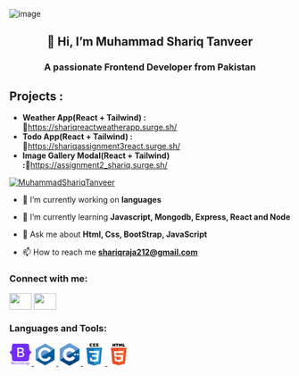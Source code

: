 
![image](https://github.com/MuhammadShariqTanveer/MuhammadShariqTanveer/assets/136991351/3a6d4757-8007-4dee-b059-b12e403ad46e)
 <h2 align="center">👋 Hi, I’m Muhammad Shariq Tanveer</h2>
 <h3 align="center">A passionate Frontend Developer from Pakistan</h3>

   ## Projects :
  
   * **Weather App(React + Tailwind) :** 🔗https://shariqreactweatherapp.surge.sh/
   * **Todo App(React + Tailwind) :** 🔗https://shariqassignment3react.surge.sh/
   * **Image Gallery Modal(React + Tailwind) :**🔗https://assignment2_shariq.surge.sh/


<p align="left"> <a href="https://github.com/ryo-ma/github-profile-trophy"><img src="https://github-profile-trophy.vercel.app/?username=MuhammadShariqTanveer" alt="MuhammadShariqTanveer" /></a> </p>

- 🔭 I’m currently working on **languages**
  
- 🌱 I’m currently learning **Javascript, Mongodb, Express, React and Node**
  
- 💬 Ask me about **Html, Css, BootStrap, JavaScript**
  
- 📫 How to reach me **shariqraja212@gmail.com**

<h3 align="left">Connect with me:</h3>
<p align="left">
<a href="https://www.linkedin.com/in/muhammad-shariq-tanveer-70494227b/" target="_blank"><img align="center" src="https://raw.githubusercontent.com/rahuldkjain/github-profile-readme-generator/master/src/images/icons/Social/linked-in-alt.svg" alt="" height="30" width="40" /></a>
<a href="https://www.facebook.com/Shariq.rajaa" target="_blank"><img align="center" src="https://raw.githubusercontent.com/rahuldkjain/github-profile-readme-generator/master/src/images/icons/Social/facebook.svg" alt="" height="30" width="40" /></a>

<h3 align="left">Languages and Tools:</h3>
<p align="left"> <a href="https://getbootstrap.com" target="_blank" rel="noreferrer"> <img src="https://raw.githubusercontent.com/devicons/devicon/master/icons/bootstrap/bootstrap-plain-wordmark.svg" alt="bootstrap" width="40" height="40"/> </a> <a href="https://www.cprogramming.com/" target="_blank" rel="noreferrer"> <img src="https://raw.githubusercontent.com/devicons/devicon/master/icons/c/c-original.svg" alt="c" width="40" height="40"/> </a> <a href="https://www.w3schools.com/cpp/" target="_blank" rel="noreferrer"> <img src="https://raw.githubusercontent.com/devicons/devicon/master/icons/cplusplus/cplusplus-original.svg" alt="cplusplus" width="40" height="40"/> </a> <a href="https://www.w3schools.com/css/" target="_blank" rel="noreferrer"> <img src="https://raw.githubusercontent.com/devicons/devicon/master/icons/css3/css3-original-wordmark.svg" alt="css3" width="40" height="40"/> </a> <a href="https://www.w3.org/html/" target="_blank" rel="noreferrer"> <img src="https://raw.githubusercontent.com/devicons/devicon/master/icons/html5/html5-original-wordmark.svg" alt="html5" width="40" height="40"/> </a> 

<p><img align="left" src="https://github-readme-stats.vercel.app/api/top-langs?username=MuhammadShariqTanveer&show_icons=true&locale=en&layout=compact" alt="" /></p>

<p>&nbsp;<img align="center" src="https://github-readme-stats.vercel.app/api?username=MuhammadShariqTanveer&show_icons=true&locale=en" alt="" /></p>

<p><img align="center" src="https://github-readme-streak-stats.herokuapp.com/?user=MuhammadShariqTanveer&" alt="" /></p>


<!---
MuhammadShariqTanveer/MuhammadShariqTanveer is a ✨ special ✨ repository because its `README.md` (this file) appears on your GitHub profile.
You can click the Preview link to take a look at your changes.
--->
